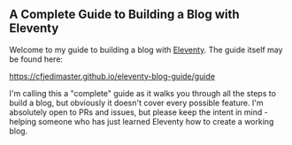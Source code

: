 ## A Complete Guide to Building a Blog with Eleventy

Welcome to my guide to building a blog with [Eleventy](https://11ty.dev). The guide itself may be found here:

https://cfjedimaster.github.io/eleventy-blog-guide/guide

I'm calling this a "complete" guide as it walks you through all the steps to build a blog, but obviously it doesn't cover every possible feature. I'm absolutely open to PRs and issues, but please keep the intent in mind - helping someone who has just learned Eleventy how to create a working blog. 